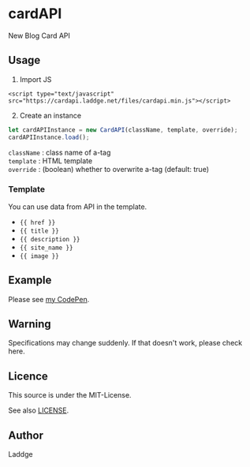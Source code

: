 # cardAPI
New Blog Card API
## Usage
1. Import JS

```
<script type="text/javascript" src="https://cardapi.laddge.net/files/cardapi.min.js"></script>
```

2. Create an instance

```JavaScript
let cardAPIInstance = new CardAPI(className, template, override);
cardAPIInstance.load();
```

```className``` : class name of a-tag  
```template``` : HTML template  
```override``` : (boolean) whether to overwrite a-tag (default: true)  

### Template
You can use data from API in the template.
* ```{{ href }}```
* ```{{ title }} ```
* ```{{ description }}```
* ```{{ site_name }}```
* ```{{ image }}```

## Example
Please see [my CodePen](https://codepen.io/laddge/pen/yLMvrBZ).

## Warning
Specifications may change suddenly. If that doesn't work, please check here.

## Licence
This source is under the MIT-License.

See also [LICENSE](LICENSE).

## Author
Laddge
